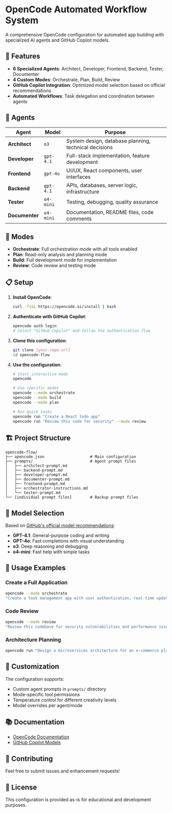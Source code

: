 # OpenCode Automated Workflow System

A comprehensive OpenCode configuration for automated app building with specialized AI agents and GitHub Copilot models.

## 🚀 Features

- **6 Specialized Agents**: Architect, Developer, Frontend, Backend, Tester, Documenter
- **4 Custom Modes**: Orchestrate, Plan, Build, Review
- **GitHub Copilot Integration**: Optimized model selection based on official recommendations
- **Automated Workflows**: Task delegation and coordination between agents

## 🤖 Agents

| Agent | Model | Purpose |
|-------|-------|---------|
| **Architect** | `o3` | System design, database planning, technical decisions |
| **Developer** | `gpt-4.1` | Full-stack implementation, feature development |
| **Frontend** | `gpt-4o` | UI/UX, React components, user interfaces |
| **Backend** | `gpt-4.1` | APIs, databases, server logic, infrastructure |
| **Tester** | `o4-mini` | Testing, debugging, quality assurance |
| **Documenter** | `o4-mini` | Documentation, README files, code comments |

## 🎯 Modes

- **Orchestrate**: Full orchestration mode with all tools enabled
- **Plan**: Read-only analysis and planning mode
- **Build**: Full development mode for implementation
- **Review**: Code review and testing mode

## 📋 Setup

1. **Install OpenCode**:
   ```bash
   curl -fsSL https://opencode.ai/install | bash
   ```

2. **Authenticate with GitHub Copilot**:
   ```bash
   opencode auth login
   # Select "GitHub Copilot" and follow the authentication flow
   ```

3. **Clone this configuration**:
   ```bash
   git clone [your-repo-url]
   cd opencode-flow
   ```

4. **Use the configuration**:
   ```bash
   # Start interactive mode
   opencode

   # Use specific modes
   opencode --mode orchestrate
   opencode --mode build
   opencode --mode plan

   # Run quick tasks
   opencode run "Create a React todo app"
   opencode run "Review this code for security" --mode review
   ```

## 🏗️ Project Structure

```
opencode-flow/
├── opencode.json                    # Main configuration
├── prompts/                         # Agent prompt files
│   ├── architect-prompt.md
│   ├── backend-prompt.md
│   ├── developer-prompt.md
│   ├── documenter-prompt.md
│   ├── frontend-prompt.md
│   ├── orchestrator-instructions.md
│   └── tester-prompt.md
└── [individual prompt files]        # Backup prompt files
```

## 🎨 Model Selection

Based on [GitHub's official model recommendations](https://docs.github.com/en/copilot/reference/ai-models/model-comparison):

- **GPT-4.1**: General-purpose coding and writing
- **GPT-4o**: Fast completions with visual understanding
- **o3**: Deep reasoning and debugging
- **o4-mini**: Fast help with simple tasks

## 📖 Usage Examples

### Create a Full Application
```bash
opencode --mode orchestrate
"Create a task management app with user authentication, real-time updates, and mobile-responsive design"
```

### Code Review
```bash
opencode --mode review
"Review this codebase for security vulnerabilities and performance issues"
```

### Architecture Planning
```bash
opencode run "Design a microservices architecture for an e-commerce platform" --mode plan
```

## 🔧 Customization

The configuration supports:
- Custom agent prompts in `prompts/` directory
- Mode-specific tool permissions
- Temperature control for different creativity levels
- Model overrides per agent/mode

## 📚 Documentation

- [OpenCode Documentation](https://opencode.ai/docs)
- [GitHub Copilot Models](https://docs.github.com/en/copilot/reference/ai-models/model-comparison)

## 🤝 Contributing

Feel free to submit issues and enhancement requests!

## 📄 License

This configuration is provided as-is for educational and development purposes.